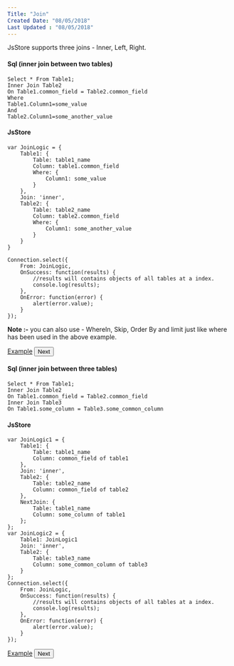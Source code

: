 ```yaml
---
Title: "Join"
Created Date: "08/05/2018"
Last Updated : "08/05/2018"
---
```


JsStore supports three joins - Inner, Left, Right.

#### Sql (inner join between two tables)

```
Select * From Table1;
Inner Join Table2
On Table1.common_field = Table2.common_field
Where
Table1.Column1=some_value
And
Table2.Column1=some_another_value
```

#### JsStore

```
var JoinLogic = {
    Table1: {
        Table: table1_name
        Column: table1.common_field
        Where: {
            Column1: some_value
        }
    },
    Join: 'inner',
    Table2: {
        Table: table2_name
        Column: table2.common_field
        Where: {
            Column1: some_another_value
        }
    }
}

Connection.select({
    From: JoinLogic,
    OnSuccess: function(results) {
        //results will contains objects of all tables at a index.
        console.log(results);
    },
    OnError: function(error) {
        alert(error.value);
    }
});
```

**Note :-** you can also use - WhereIn, Skip, Order By and limit just like where has been used in the above example.

<p class="margin-top-40px center-align">
    <a class="btn info" target="_blank" href="/example/simple_join">Example</a>
    <button class="btn info btnNext">Next</button>
</p>

#### Sql (inner join between three tables)

```
Select * From Table1;
Inner Join Table2
On Table1.common_field = Table2.common_field
Inner Join Table3
On Table1.some_column = Table3.some_common_column
```

#### JsStore

```
var JoinLogic1 = {
    Table1: {
        Table: table1_name
        Column: common_field of table1
    },
    Join: 'inner',
    Table2: {
        Table: table2_name
        Column: common_field of table2
    },
    NextJoin: {
        Table: table1_name
        Column: some_column of table1
    };
};
var JoinLogic2 = {
    Table1: JoinLogic1
    Join: 'inner',
    Table2: {
        Table: table3_name
        Column: some_common_column of table3
    }
};
Connection.select({
    From: JoinLogic,
    OnSuccess: function(results) {
        //results will contains objects of all tables at a index.
        console.log(results);
    },
    OnError: function(error) {
        alert(error.value);
    }
});
```

<p class="margin-top-40px center-align">
    <a class="btn info" target="_blank" href="/example/multiple_table_join">Example</a>
    <button class="btn info btnNext">Next</button>
</p>